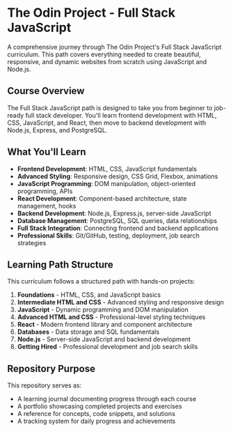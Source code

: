 # The Odin Project - Full Stack JavaScript

A comprehensive journey through The Odin Project's Full Stack JavaScript curriculum. This path covers everything needed to create beautiful, responsive, and dynamic websites from scratch using JavaScript and Node.js.

## Course Overview

The Full Stack JavaScript path is designed to take you from beginner to job-ready full stack developer. You'll learn frontend development with HTML, CSS, JavaScript, and React, then move to backend development with Node.js, Express, and PostgreSQL.

## What You'll Learn

- **Frontend Development**: HTML, CSS, JavaScript fundamentals
- **Advanced Styling**: Responsive design, CSS Grid, Flexbox, animations
- **JavaScript Programming**: DOM manipulation, object-oriented programming, APIs
- **React Development**: Component-based architecture, state management, hooks
- **Backend Development**: Node.js, Express.js, server-side JavaScript
- **Database Management**: PostgreSQL, SQL queries, data relationships
- **Full Stack Integration**: Connecting frontend and backend applications
- **Professional Skills**: Git/GitHub, testing, deployment, job search strategies

## Learning Path Structure

This curriculum follows a structured path with hands-on projects:

1. **Foundations** - HTML, CSS, and JavaScript basics
2. **Intermediate HTML and CSS** - Advanced styling and responsive design
3. **JavaScript** - Dynamic programming and DOM manipulation
4. **Advanced HTML and CSS** - Professional-level styling techniques
5. **React** - Modern frontend library and component architecture
6. **Databases** - Data storage and SQL fundamentals
7. **Node.js** - Server-side JavaScript and backend development
8. **Getting Hired** - Professional development and job search skills

## Repository Purpose

This repository serves as:
- A learning journal documenting progress through each course
- A portfolio showcasing completed projects and exercises
- A reference for concepts, code snippets, and solutions
- A tracking system for daily progress and achievements

